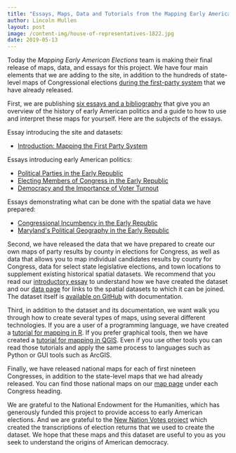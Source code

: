 ```yaml
---
title: "Essays, Maps, Data and Tutorials from the Mapping Early American Elections Project"
author: Lincoln Mullen
layout: post
image: /content-img/house-of-representatives-1822.jpg
date: 2019-05-13
---
```


Today the *Mapping Early American Elections* team is making their final release of maps, data, and essays for this project. We have four main elements that we are adding to the site, in addition to the hundreds of state-level maps of Congressional elections [during the first-party system]({{site.url}}/blog/2018/11/06/mapping-the-first-party-system.html) that we have already released.

<!--more-->

First, we are publishing [six essays and a bibliography]({{site.url}}/essays/) that give you an overview of the history of early American politics and a guide to how to use and interpret these maps for yourself. Here are the subjects of the essays.

Essay introducing the site and datasets:

- [Introduction: Mapping the First Party System]({{site.url}}/essays/01-mullen-introduction.html)

Essays introducing early American politics:

- [Political Parties in the Early Republic]({{site.url}}/essays/02-zagarri-political-parties.html)
- [Electing Members of Congress in the Early Republic]({{site.url}}/essays/03-lampi-election-methods.html)
- [Democracy and the Importance of Voter Turnout]({{site.url}}/essays/04-robertson-voter-turnout.html)

Essays demonstrating what can be done with the spatial data we have prepared:

- [Congressional Incumbency in the Early Republic]({{site.url}}/essays/05-bratt-incumbency.html)
- [Maryland's Political Geography in the Early Republic]({{site.url}}/essays/06-swain-geography-of-politics.html)

Second, we have released the data that we have prepared to create our own maps of party results by county in elections for Congress, as well as data that allows you to map individual candidates results by county for Congress, data for select state legislative elections, and town locations to supplement existing historical spatial datasets. We recommend that you read our [introductory essay]({{site.url}}/essays/01-mullen-introduction.html) to understand how we have created the dataset and our [data page]({{site.url}}/data/) for links to the spatial datasets to which it can be joined. The dataset itself is [available on GitHub](https://github.com/mapping-elections/elections-data#readme) with documentation.

Third, in addition to the dataset and its documentation, we want walk you through how to create several types of maps, using several different technologies. If you are a user of a programming language, we have created a [tutorial for mapping in R]({{site.url}}/blog/2019/04/30/r-tutorial.html). If you prefer graphical tools, then we have created a [tutorial for mapping in QGIS]({{site.url}}/blog/2019/04/30/qgis-tutorial.html). Even if you use other tools you can read those tutorials and apply the same process to languages such as Python or GUI tools such as ArcGIS.

Finally, we have released national maps for each of first nineteen Congresses, in addition to the state-level maps that we had already released. You can find those national maps on our [map page]({{site.url}}/maps/) under each Congress heading.

We are grateful to the National Endowment for the Humanities, which has generously funded this project to provide access to early American elections. And we are grateful to the [New Nation Votes project](https://elections.lib.tufts.edu) which created the transcriptions of election returns that we used to create the dataset. We hope that these maps and this dataset are useful to you as you seek to understand the origins of American democracy.
